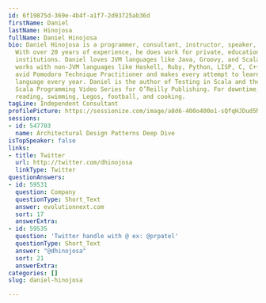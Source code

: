```yaml
---
id: 6f19875d-369e-4b4f-a1f7-2d93725ab36d
firstName: Daniel
lastName: Hinojosa
fullName: Daniel Hinojosa
bio: Daniel Hinojosa is a programmer, consultant, instructor, speaker, and author.
  With over 20 years of experience, he does work for private, educational, and government
  institutions. Daniel loves JVM languages like Java, Groovy, and Scala; but also
  works with non-JVM languages like Haskell, Ruby, Python, LISP, C, C++. He is an
  avid Pomodoro Technique Practitioner and makes every attempt to learn a new programming
  language every year. Daniel is the author of Testing in Scala and the video of Beginning
  Scala Programming Video Series for O’Reilly Publishing. For downtime, he enjoys
  reading, swimming, Legos, football, and cooking.
tagLine: Independent Consultant
profilePicture: https://sessionize.com/image/a8d6-400o400o1-sQfqHJDud5MWcyY8ezmLWH.jpeg
sessions:
- id: 547703
  name: Architectural Design Patterns Deep Dive
isTopSpeaker: false
links:
- title: Twitter
  url: http://twitter.com/dhinojosa
  linkType: Twitter
questionAnswers:
- id: 59531
  question: Company
  questionType: Short_Text
  answer: evolutionnext.com
  sort: 17
  answerExtra: 
- id: 59535
  question: 'Twitter handle with @ ex: @prpatel'
  questionType: Short_Text
  answer: "@dhinojosa"
  sort: 21
  answerExtra: 
categories: []
slug: daniel-hinojosa

---
```

